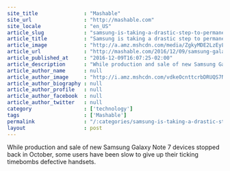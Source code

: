 ```yaml
---
site_title               : "Mashable"
site_url                 : "http://mashable.com"
site_locale              : "en_US"
article_slug             : "samsung-is-taking-a-drastic-step-to-permanently-end-the-galaxy-note-7-fiasco"
article_title            : "Samsung is taking a drastic step to permanently end the Galaxy Note 7 fiasco"
article_image            : "http://a.amz.mshcdn.com/media/ZgkyMDE2LzEyLzA5L2Y1L044NUEyOTA3LjMzYTgwLmpwZwpwCXRodW1iCTEyMDB4NjMwCmUJanBn/0db1cbb9/168/N85A2907.jpg"
article_url              : "http://mashable.com/2016/12/09/samsung-galaxy-note-7-disabled/"
article_published_at     : "2016-12-09T16:07:25-02:00"
article_description      : "While production and sale of new Samsung Galaxy Note 7 devices stopped back in October, some users have been slow to give up their ticking timebombs defective handsets."
article_author_name      : null
article_author_image     : "http://i.amz.mshcdn.com/vdkeOcnttcrbDRUQS7N28lzHAXU=/90x90/2016%2F11%2F22%2F65%2F11.a522c.jpg"
article_author_biography : null
article_author_profile   : null
article_author_facebook  : null
article_author_twitter   : null
category                 : ['technology']
tags                     : ['Mashable']
permalink                : "/:categories/samsung-is-taking-a-drastic-step-to-permanently-end-the-galaxy-note-7-fiasco/"
layout                   : post
---
```


While production and sale of new Samsung Galaxy Note 7 devices stopped back in October, some users have been slow to give up their ticking timebombs defective handsets.
